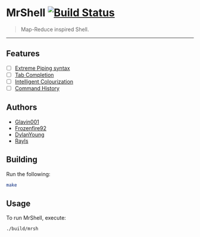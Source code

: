 MrShell [![Build Status](https://travis-ci.org/Glavin001/MrShell.svg?branch=master)](https://travis-ci.org/Glavin001/MrShell)
=======

> Map-Reduce inspired Shell.

---

## Features

- [ ] [Extreme Piping syntax](https://github.com/Glavin001/MrShell/issues/4)
- [ ] [Tab Completion](https://github.com/Glavin001/MrShell/issues/9)
- [ ] [Intelligent Colourization](https://github.com/Glavin001/MrShell/issues/8)
- [ ] [Command History](https://github.com/Glavin001/MrShell/issues/10)

## Authors

- [Glavin001](https://github.com/Glavin001)
- [Frozenfire92](https://github.com/Frozenfire92)
- [DylanYoung](https://github.com/DylanYoung)
- [Rayls](https://github.com/Rayls)

## Building

Run the following:

```bash
make
```

## Usage

To run MrShell, execute:

```bash
./build/mrsh
```
